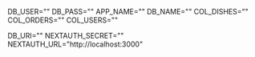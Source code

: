 DB_USER=""
DB_PASS=""
APP_NAME=""
DB_NAME=""
COL_DISHES=""
COL_ORDERS=""
COL_USERS=""

DB_URI=""
NEXTAUTH_SECRET=""
NEXTAUTH_URL="http://localhost:3000"
